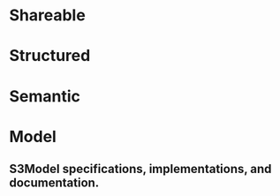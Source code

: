 



#               Shareable
#               Structured
#               Semantic 
#               Model 

##      S3Model specifications, implementations, and documentation.